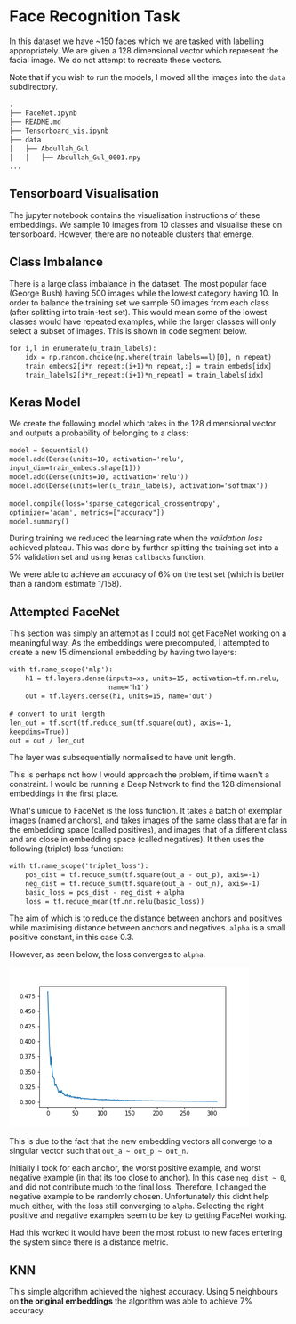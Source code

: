 # Face Recognition Task
In this dataset we have ~150 faces which we are tasked with labelling appropriately. We are given a 128 dimensional vector which represent the facial image. We do not attempt to recreate these vectors.

Note that if you wish to run the models, I moved all the images into the `data` subdirectory. 
```
.
├── FaceNet.ipynb
├── README.md
├── Tensorboard_vis.ipynb
├── data
│   ├── Abdullah_Gul
│   │   ├── Abdullah_Gul_0001.npy
...
```

## Tensorboard Visualisation
The jupyter notebook contains the visualisation instructions of these embeddings. We sample 10 images from 10 classes and visualise these on tensorboard. However, there are no noteable clusters that emerge.

## Class Imbalance
There is a large class imbalance in the dataset. The most popular face (George Bush) having 500 images while the lowest category having 10. In order to balance the training set we sample 50 images from each class (after splitting into train-test set). This would mean some of the lowest classes would have repeated examples, while the larger classes will only select a subset of images. This is shown in code segment below.
```
for i,l in enumerate(u_train_labels):
    idx = np.random.choice(np.where(train_labels==l)[0], n_repeat)
    train_embeds2[i*n_repeat:(i+1)*n_repeat,:] = train_embeds[idx]
    train_labels2[i*n_repeat:(i+1)*n_repeat] = train_labels[idx]
```

## Keras Model
We create the following model which takes in the 128 dimensional vector and outputs a probability of belonging to a class:
```
model = Sequential()
model.add(Dense(units=10, activation='relu', input_dim=train_embeds.shape[1]))
model.add(Dense(units=10, activation='relu'))
model.add(Dense(units=len(u_train_labels), activation='softmax'))

model.compile(loss='sparse_categorical_crossentropy', optimizer='adam', metrics=["accuracy"])
model.summary()
```
During training we reduced the learning rate when the _validation loss_ achieved plateau. This was done by further splitting the training set into a 5% validation set and using keras `callbacks` function.

We were able to achieve an accuracy of 6% on the test set (which is better than a random estimate 1/158).

## Attempted FaceNet
This section was simply an attempt as I could not get FaceNet working on a meaningful way. As the embeddings were precomputed, I attempted to create a new 15 dimensional embedding by having two layers:
```
with tf.name_scope('mlp'):
    h1 = tf.layers.dense(inputs=xs, units=15, activation=tf.nn.relu,
                         name='h1')
    out = tf.layers.dense(h1, units=15, name='out')

# convert to unit length
len_out = tf.sqrt(tf.reduce_sum(tf.square(out), axis=-1, keepdims=True))
out = out / len_out
```
The layer was subsequentially normalised to have unit length.

This is perhaps not how I would approach the problem, if time wasn't a constraint. I would be running a Deep Network to find the 128 dimensional embeddings in the first place.

What's unique to FaceNet is the loss function. It takes a batch of exemplar images (named anchors), and takes images of the same class that are far in the embedding space (called positives), and images that of a different class and are close in embedding space (called negatives). It then uses the following (triplet) loss function:
```
with tf.name_scope('triplet_loss'):
    pos_dist = tf.reduce_sum(tf.square(out_a - out_p), axis=-1)
    neg_dist = tf.reduce_sum(tf.square(out_a - out_n), axis=-1)
    basic_loss = pos_dist - neg_dist + alpha
    loss = tf.reduce_mean(tf.nn.relu(basic_loss))
```
The aim of which is to reduce the distance between anchors and positives while maximising distance between anchors and negatives. `alpha` is a small positive constant, in this case 0.3.

However, as seen below, the loss converges to `alpha`. 

![loss](./losses.png)

This is due to the fact that the new embedding vectors all converge to a singular vector such that `out_a ~ out_p ~ out_n`.

Initially I took for each anchor, the worst positive example, and worst negative example (in that its too close to anchor). In this case `neg_dist ~ 0`, and did not contribute much to the final loss. Therefore, I changed the negative example to be randomly chosen. Unfortunately this didnt help much either, with the loss still converging to `alpha`. Selecting the right positive and negative examples seem to be key to getting FaceNet working.

Had this worked it would have been the most robust to new faces entering the system since there is a distance metric.

## KNN
This simple algorithm achieved the highest accuracy. Using 5 neighbours on **the original embeddings** the algorithm was able to achieve 7% accuracy.

